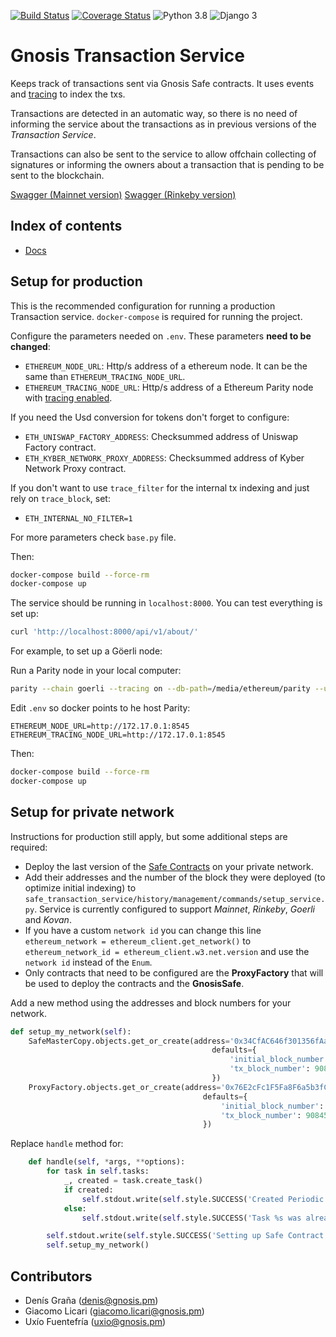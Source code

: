 [![Build Status](https://travis-ci.org/gnosis/safe-transaction-service.svg?branch=master)](https://travis-ci.org/gnosis/safe-transaction-service)
[![Coverage Status](https://coveralls.io/repos/github/gnosis/safe-transaction-service/badge.svg?branch=master)](https://coveralls.io/github/gnosis/safe-transaction-service?branch=master)
![Python 3.8](https://img.shields.io/badge/Python-3.8-blue.svg)
![Django 3](https://img.shields.io/badge/Django-3-blue.svg)

# Gnosis Transaction Service
Keeps track of transactions sent via Gnosis Safe contracts. It uses events and
[tracing](https://wiki.parity.io/JSONRPC-trace-module) to index the txs.

Transactions are detected in an automatic way, so there is no need of informing the service about the transactions as in
previous versions of the *Transaction Service*.

Transactions can also be sent to the service to allow offchain collecting of signatures or informing the owners about
a transaction that is pending to be sent to the blockchain.

[Swagger (Mainnet version)](https://safe-transaction.gnosis.io/)
[Swagger (Rinkeby version)](https://safe-transaction.rinkeby.gnosis.io/)

## Index of contents

- [Docs](https://docs.gnosis.io/safe/docs/services_transactions/)

## Setup for production
This is the recommended configuration for running a production Transaction service. `docker-compose` is required
for running the project.

Configure the parameters needed on `.env`. These parameters **need to be changed**:
- `ETHEREUM_NODE_URL`: Http/s address of a ethereum node. It can be the same than `ETHEREUM_TRACING_NODE_URL`.
- `ETHEREUM_TRACING_NODE_URL`: Http/s address of a Ethereum Parity node with
[tracing enabled](https://wiki.parity.io/JSONRPC-trace-module).

If you need the Usd conversion for tokens don't forget to configure:
- `ETH_UNISWAP_FACTORY_ADDRESS`: Checksummed address of Uniswap Factory contract.
- `ETH_KYBER_NETWORK_PROXY_ADDRESS`: Checksummed address of Kyber Network Proxy contract.

If you don't want to use `trace_filter` for the internal tx indexing and just rely on `trace_block`, set:
- `ETH_INTERNAL_NO_FILTER=1`

For more parameters check `base.py` file.

Then:
```bash
docker-compose build --force-rm
docker-compose up
```

The service should be running in `localhost:8000`. You can test everything is set up:

```bash
curl 'http://localhost:8000/api/v1/about/'
```

For example, to set up a Göerli node:

Run a Parity node in your local computer:
```bash
parity --chain goerli --tracing on --db-path=/media/ethereum/parity --unsafe-expose
```

Edit `.env` so docker points to he host Parity:
```
ETHEREUM_NODE_URL=http://172.17.0.1:8545
ETHEREUM_TRACING_NODE_URL=http://172.17.0.1:8545
```

Then:
```bash
docker-compose build --force-rm
docker-compose up
```

## Setup for private network
Instructions for production still apply, but some additional steps are required:
- Deploy the last version of the [Safe Contracts](https://github.com/gnosis/safe-contracts) on your private network.
- Add their addresses and the number of the block they were deployed (to optimize initial indexing) to
`safe_transaction_service/history/management/commands/setup_service.py`. Service is currently configured to support
_Mainnet_, _Rinkeby_, _Goerli_ and _Kovan_.
- If you have a custom `network id` you can change this line
`ethereum_network = ethereum_client.get_network()` to `ethereum_network_id = ethereum_client.w3.net.version` and use
the `network id` instead of the `Enum`.
- Only contracts that need to be configured are the **ProxyFactory** that will be used to deploy the contracts and
the **GnosisSafe**.


Add a new method using the addresses and block numbers for your network.
```python
def setup_my_network(self):
    SafeMasterCopy.objects.get_or_create(address='0x34CfAC646f301356fAa8B21e94227e3583Fe3F5F',
                                             defaults={
                                                 'initial_block_number': 9084503,
                                                 'tx_block_number': 9084503,
                                             })
    ProxyFactory.objects.get_or_create(address='0x76E2cFc1F5Fa8F6a5b3fC4c8F4788F0116861F9B',
                                           defaults={
                                               'initial_block_number': 9084508,
                                               'tx_block_number': 9084508,
                                           })
```

Replace `handle` method for:
```python
    def handle(self, *args, **options):
        for task in self.tasks:
            _, created = task.create_task()
            if created:
                self.stdout.write(self.style.SUCCESS('Created Periodic Task %s' % task.name))
            else:
                self.stdout.write(self.style.SUCCESS('Task %s was already created' % task.name))

        self.stdout.write(self.style.SUCCESS('Setting up Safe Contract Addresses'))
        self.setup_my_network()
```

## Contributors
- Denís Graña (denis@gnosis.pm)
- Giacomo Licari (giacomo.licari@gnosis.pm)
- Uxío Fuentefría (uxio@gnosis.pm)
